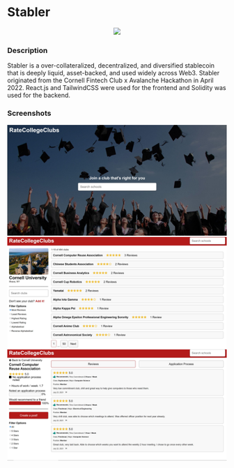 # Stabler

<p align="center"><img src=https://github.com/connorjchen/stable_coin/blob/master/public/stableLogo.png width=250 /></p>

### Description

Stabler is a over-collateralized, decentralized, and diversified stablecoin that is deeply liquid, asset-backed, and used widely across Web3. Stabler originated from the Cornell Fintech Club x Avalanche Hackathon in April 2022. React.js and TailwindCSS were used for the frontend and Solidity was used for the backend.

### Screenshots

<p align="center">
  <img src="https://github.com/connorjchen/ratecollegeclubs/blob/master/frontend/public/images/github_assets/Capture1.JPG" width="800" />
  <img src="https://github.com/connorjchen/ratecollegeclubs/blob/master/frontend/public/images/github_assets/Capture2.JPG" width="800" />
  <img src="https://github.com/connorjchen/ratecollegeclubs/blob/master/frontend/public/images/github_assets/Capture3.JPG" width="800" />
</p>
